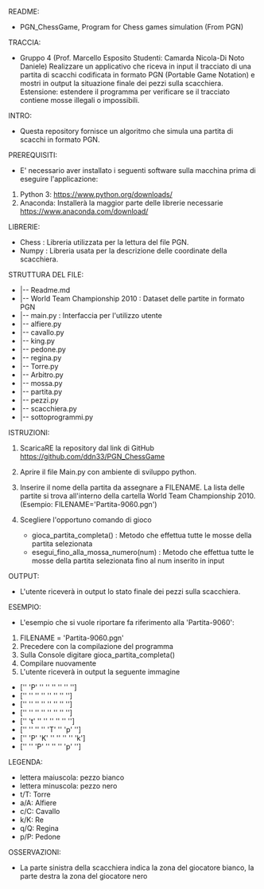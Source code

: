 README:
- PGN_ChessGame, Program for Chess games simulation (From PGN)

TRACCIA:
- Gruppo 4 (Prof. Marcello Esposito Studenti: Camarda Nicola-Di Noto Daniele)
  Realizzare un applicativo che riceva in input il tracciato di una partita di scacchi codificata in formato PGN (Portable Game Notation) e mostri in output la situazione finale dei pezzi sulla scacchiera.
  Estensione: estendere il programma per verificare se il tracciato contiene mosse illegali o impossibili.

INTRO:
- Questa repository fornisce un algoritmo che simula una partita di scacchi in formato PGN.

PREREQUISITI:
- E' necessario aver installato i seguenti software sulla macchina prima di eseguire l'applicazione:
1. Python 3: https://www.python.org/downloads/
2. Anaconda: Installerà la maggior parte delle librerie necessarie https://www.anaconda.com/download/

LIBRERIE:
- Chess			: Libreria utilizzata per la lettura del file PGN.
- Numpy			: Libreria usata per la descrizione delle coordinate della scacchiera.

STRUTTURA DEL FILE:
- |-- Readme.md
- |-- World Team Championship 2010	: Dataset delle partite in formato PGN
- |-- main.py				: Interfaccia per l'utilizzo utente
- |-- alfiere.py				
- |-- cavallo.py				
- |-- king.py				
- |-- pedone.py	
- |-- regina.py				
- |-- Torre.py				
- |-- Arbitro.py				
- |-- mossa.py				
- |-- partita.py				
- |-- pezzi.py					
- |-- scacchiera.py
- |-- sottoprogrammi.py

ISTRUZIONI:
1. ScaricaRE la repository dal link di GitHub https://github.com/ddn33/PGN_ChessGame

2. Aprire il file Main.py con ambiente di sviluppo python.

3. Inserire il nome della partita da assegnare a FILENAME. La lista delle partite si trova all'interno della cartella World Team Championship 2010.
   (Esempio: FILENAME='Partita-9060.pgn')	

4. Scegliere l'opportuno comando di gioco
	- gioca_partita_completa()		: Metodo che effettua tutte le mosse della partita selezionata
	- esegui_fino_alla_mossa_numero(num)	: Metodo che effettua tutte le mosse della partita selezionata fino al num inserito in input  
  

OUTPUT:
- L'utente riceverà in output lo stato finale dei pezzi sulla scacchiera.

ESEMPIO:
- L'esempio che si vuole riportare fa riferimento alla 'Partita-9060':

1. FILENAME = 'Partita-9060.pgn'
2. Precedere con la compilazione del programma
3. Sulla Console digitare gioca_partita_completa()
4. Compilare nuovamente
5. L'utente riceverà in output la seguente immagine

- ['' 'P' '' '' '' '' '' '']
- ['' ''  '' '' '' '' '' '']
- ['' ''  '' '' '' '' '' '']
- ['' ''  '' '' '' '' '' '']
- ['' 't' '' '' '' '' '' '']
- ['' '' '' '' 'T' '' 'p' '']
- ['' 'P' 'K' '' '' '' '' 'k']
- ['' '' 'P' '' '' '' 'p' '']

LEGENDA:
- lettera maiuscola: pezzo bianco
- lettera minuscola: pezzo nero
- t/T: Torre
- a/A: Alfiere
- c/C: Cavallo
- k/K: Re
- q/Q: Regina
- p/P: Pedone

OSSERVAZIONI:
- La parte sinistra della scacchiera indica la zona del giocatore bianco, la parte destra la zona del giocatore nero